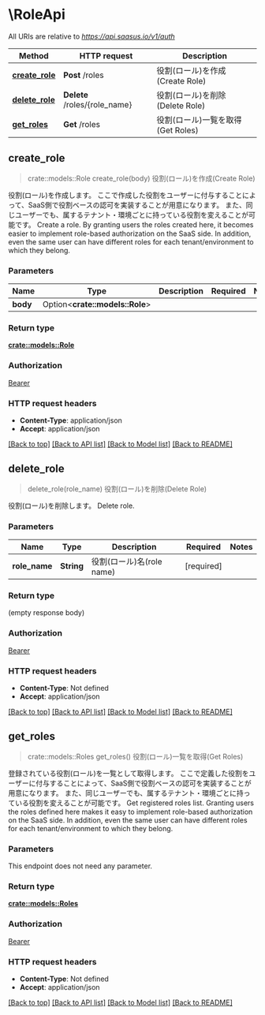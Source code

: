 # \RoleApi

All URIs are relative to *https://api.saasus.io/v1/auth*

Method | HTTP request | Description
------------- | ------------- | -------------
[**create_role**](RoleApi.md#create_role) | **Post** /roles | 役割(ロール)を作成(Create Role)
[**delete_role**](RoleApi.md#delete_role) | **Delete** /roles/{role_name} | 役割(ロール)を削除(Delete Role)
[**get_roles**](RoleApi.md#get_roles) | **Get** /roles | 役割(ロール)一覧を取得(Get Roles)



## create_role

> crate::models::Role create_role(body)
役割(ロール)を作成(Create Role)

役割(ロール)を作成します。 ここで作成した役割をユーザーに付与することによって、SaaS側で役割ベースの認可を実装することが用意になります。 また、同じユーザーでも、属するテナント・環境ごとに持っている役割を変えることが可能です。  Create a role. By granting users the roles created here, it becomes easier to implement role-based authorization on the SaaS side. In addition, even the same user can have different roles for each tenant/environment to which they belong. 

### Parameters


Name | Type | Description  | Required | Notes
------------- | ------------- | ------------- | ------------- | -------------
**body** | Option<**crate::models::Role**> |  |  |

### Return type

[**crate::models::Role**](Role.md)

### Authorization

[Bearer](../README.md#Bearer)

### HTTP request headers

- **Content-Type**: application/json
- **Accept**: application/json

[[Back to top]](#) [[Back to API list]](../README.md#documentation-for-api-endpoints) [[Back to Model list]](../README.md#documentation-for-models) [[Back to README]](../README.md)


## delete_role

> delete_role(role_name)
役割(ロール)を削除(Delete Role)

役割(ロール)を削除します。  Delete role. 

### Parameters


Name | Type | Description  | Required | Notes
------------- | ------------- | ------------- | ------------- | -------------
**role_name** | **String** | 役割(ロール)名(role name) | [required] |

### Return type

 (empty response body)

### Authorization

[Bearer](../README.md#Bearer)

### HTTP request headers

- **Content-Type**: Not defined
- **Accept**: application/json

[[Back to top]](#) [[Back to API list]](../README.md#documentation-for-api-endpoints) [[Back to Model list]](../README.md#documentation-for-models) [[Back to README]](../README.md)


## get_roles

> crate::models::Roles get_roles()
役割(ロール)一覧を取得(Get Roles)

登録されている役割(ロール)を一覧として取得します。 ここで定義した役割をユーザーに付与することによって、SaaS側で役割ベースの認可を実装することが用意になります。 また、同じユーザーでも、属するテナント・環境ごとに持っている役割を変えることが可能です。  Get registered roles list. Granting users the roles defined here makes it easy to implement role-based authorization on the SaaS side. In addition, even the same user can have different roles for each tenant/environment to which they belong. 

### Parameters

This endpoint does not need any parameter.

### Return type

[**crate::models::Roles**](Roles.md)

### Authorization

[Bearer](../README.md#Bearer)

### HTTP request headers

- **Content-Type**: Not defined
- **Accept**: application/json

[[Back to top]](#) [[Back to API list]](../README.md#documentation-for-api-endpoints) [[Back to Model list]](../README.md#documentation-for-models) [[Back to README]](../README.md)

